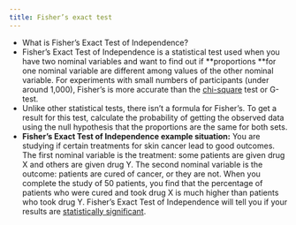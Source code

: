 ```yaml
---
title: Fisher’s exact test
---
```


- What is Fisher’s Exact Test of Independence?
- Fisher’s Exact Test of Independence is a statistical test used when you have two nominal variables and want to find out if **proportions **for one nominal variable are different among values of the other nominal variable. For experiments with small numbers of participants (under around 1,000), Fisher’s is more accurate than the [chi-square](https://www.statisticshowto.com/probability-and-statistics/chi-square/) test or G-test.
- Unlike other statistical tests, there isn’t a formula for Fisher’s. To get a result for this test, calculate the probability of getting the observed data using the null hypothesis that the proportions are the same for both sets.
- **Fisher’s Exact Test of Independence example situation:** You are studying if certain treatments for skin cancer lead to good outcomes. The first nominal variable is the treatment: some patients are given drug X and others are given drug Y. The second nominal variable is the outcome: patients are cured of cancer, or they are not. When you complete the study of 50 patients, you find that the percentage of patients who were cured and took drug X is much higher than patients who took drug Y. Fisher’s Exact Test of Independence will tell you if your results are [statistically significant](https://www.statisticshowto.com/what-is-statistical-significance/).